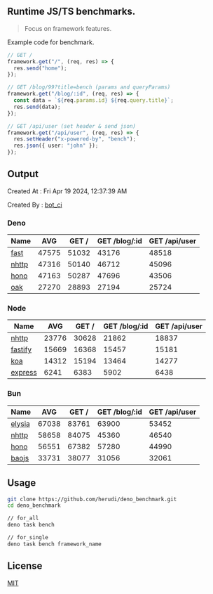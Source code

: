 ## Runtime JS/TS benchmarks.

> Focus on framework features.

Example code for benchmark.
```ts
// GET /
framework.get("/", (req, res) => {
  res.send("home");
});

// GET /blog/99?title=bench (params and queryParams)
framework.get("/blog/:id", (req, res) => {
  const data = `${req.params.id} ${req.query.title}`;
  res.send(data);
});

// GET /api/user (set header & send json)
framework.get("/api/user", (req, res) => {
  res.setHeader("x-powered-by", "bench");
  res.json({ user: "john" });
});
```

## Output
Created At : Fri Apr 19 2024, 12:37:39 AM

Created By : [bot_ci](https://github.com/herudi/deno_benchmarks/commits?author=github-actions%5Bbot%5D)


### Deno
|Name|AVG|GET /|GET /blog/:id|GET /api/user|
|----|----|----|----|----|
|[fast](https://github.com/danteissaias/fast)|47575|51032|43176|48518|
|[nhttp](https://github.com/nhttp/nhttp)|47316|50140|46712|45096|
|[hono](https://github.com/honojs/hono)|47163|50287|47696|43506|
|[oak](https://github.com/oakserver/oak)|27270|28893|27194|25724|
  


### Node
|Name|AVG|GET /|GET /blog/:id|GET /api/user|
|----|----|----|----|----|
|[nhttp](https://github.com/nhttp/nhttp)|23776|30628|21862|18837|
|[fastify](https://github.com/fastify/fastify)|15669|16368|15457|15181|
|[koa](https://github.com/koajs/koa)|14312|15194|13464|14277|
|[express](https://github.com/expressjs/express)|6241|6383|5902|6438|
  


### Bun
|Name|AVG|GET /|GET /blog/:id|GET /api/user|
|----|----|----|----|----|
|[elysia](https://github.com/elysiajs/elysia)|67038|83761|63900|53452|
|[nhttp](https://github.com/nhttp/nhttp)|58658|84075|45360|46540|
|[hono](https://github.com/honojs/hono)|56551|67382|57280|44990|
|[baojs](https://github.com/mattreid1/baojs)|33731|38077|31056|32061|
  



## Usage

```bash
git clone https://github.com/herudi/deno_benchmark.git
cd deno_benchmark

// for_all
deno task bench

// for_single
deno task bench framework_name
```

## License

[MIT](LICENSE)

